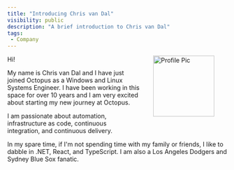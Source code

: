 ```yaml
---
title: "Introducing Chris van Dal"
visibility: public
description: "A brief introduction to Chris van Dal"
tags:
 - Company
---
```


<div style="float: right; margin: 30px; margin-top: 0">
    <img alt="Profile Pic" src="https://i.octopus.com/site/team/avatar-chris-van-dal-140.png" height="140" width="140" />
</div>

Hi!

My name is Chris van Dal and I have just joined Octopus as a Windows and Linux Systems Engineer. I have been working in this space for over 10 years and I am very excited about starting my new journey at Octopus.

I am passionate about automation, infrastructure as code, continuous integration, and continuous delivery.

In my spare time, if I'm not spending time with my family or friends, I like to dabble in .NET, React, and TypeScript. I am also a Los Angeles Dodgers and Sydney Blue Sox fanatic.
